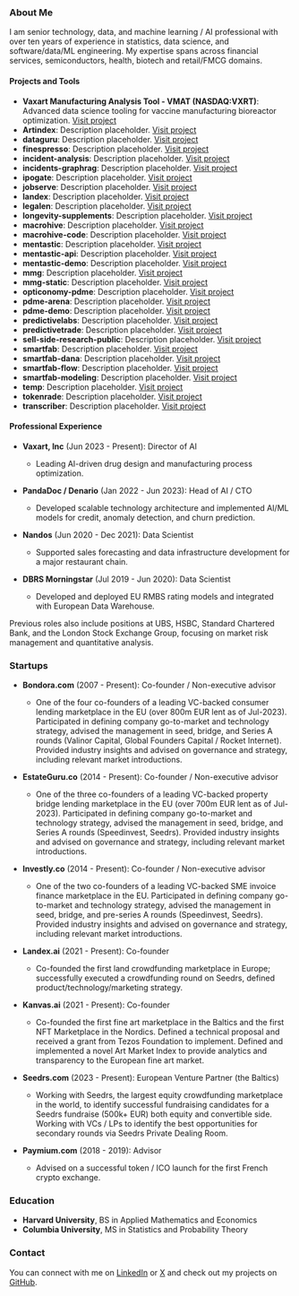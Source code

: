 
### About Me

I am senior technology, data, and machine learning / AI professional with over ten years of experience in statistics, data science, and software/data/ML engineering. My expertise spans across financial services, semiconductors, health, biotech and retail/FMCG domains.

#### Projects and Tools
- **Vaxart Manufacturing Analysis Tool - VMAT (NASDAQ:VXRT)**: Advanced data science tooling for vaccine manufacturing bioreactor optimization. [Visit project](https://vmat.predictivelabs.ai)
- **Artindex**: Description placeholder. [Visit project](#)
- **dataguru**: Description placeholder. [Visit project](#)
- **finespresso**: Description placeholder. [Visit project](#)
- **incident-analysis**: Description placeholder. [Visit project](#)
- **incidents-graphrag**: Description placeholder. [Visit project](#)
- **ipogate**: Description placeholder. [Visit project](#)
- **jobserve**: Description placeholder. [Visit project](#)
- **landex**: Description placeholder. [Visit project](#)
- **legalen**: Description placeholder. [Visit project](#)
- **longevity-supplements**: Description placeholder. [Visit project](#)
- **macrohive**: Description placeholder. [Visit project](#)
- **macrohive-code**: Description placeholder. [Visit project](#)
- **mentastic**: Description placeholder. [Visit project](#)
- **mentastic-api**: Description placeholder. [Visit project](#)
- **mentastic-demo**: Description placeholder. [Visit project](#)
- **mmg**: Description placeholder. [Visit project](#)
- **mmg-static**: Description placeholder. [Visit project](#)
- **opticonomy-pdme**: Description placeholder. [Visit project](#)
- **pdme-arena**: Description placeholder. [Visit project](#)
- **pdme-demo**: Description placeholder. [Visit project](#)
- **predictivelabs**: Description placeholder. [Visit project](#)
- **predictivetrade**: Description placeholder. [Visit project](#)
- **sell-side-research-public**: Description placeholder. [Visit project](#)
- **smartfab**: Description placeholder. [Visit project](#)
- **smartfab-dana**: Description placeholder. [Visit project](#)
- **smartfab-flow**: Description placeholder. [Visit project](#)
- **smartfab-modeling**: Description placeholder. [Visit project](#)
- **temp**: Description placeholder. [Visit project](#)
- **tokenrade**: Description placeholder. [Visit project](#)
- **transcriber**: Description placeholder. [Visit project](#)

  
#### Professional Experience

- **Vaxart, Inc** (Jun 2023 - Present): Director of AI 
  - Leading AI-driven drug design and manufacturing process optimization.

- **PandaDoc / Denario** (Jan 2022 - Jun 2023): Head of AI / CTO
  - Developed scalable technology architecture and implemented AI/ML models for credit, anomaly detection, and churn prediction.

- **Nandos** (Jun 2020 - Dec 2021): Data Scientist
  - Supported sales forecasting and data infrastructure development for a major restaurant chain.

- **DBRS Morningstar** (Jul 2019 - Jun 2020): Data Scientist
  - Developed and deployed EU RMBS rating models and integrated with European Data Warehouse.

Previous roles also include positions at UBS, HSBC, Standard Chartered Bank, and the London Stock Exchange Group, focusing on market risk management and quantitative analysis.

### Startups

- **Bondora.com** (2007 - Present): Co-founder / Non-executive advisor
  - One of the four co-founders of a leading VC-backed consumer lending marketplace in the EU (over 800m EUR lent as of Jul-2023). Participated in defining company go-to-market and technology strategy, advised the management in seed, bridge, and Series A rounds (Valinor Capital, Global Founders Capital / Rocket Internet). Provided industry insights and advised on governance and strategy, including relevant market introductions.

- **EstateGuru.co** (2014 - Present): Co-founder / Non-executive advisor
  - One of the three co-founders of a leading VC-backed property bridge lending marketplace in the EU (over 700m EUR lent as of Jul-2023). Participated in defining company go-to-market and technology strategy, advised the management in seed, bridge, and Series A rounds (Speedinvest, Seedrs). Provided industry insights and advised on governance and strategy, including relevant market introductions.

- **Investly.co** (2014 - Present): Co-founder / Non-executive advisor
  - One of the two co-founders of a leading VC-backed SME invoice finance marketplace in the EU. Participated in defining company go-to-market and technology strategy, advised the management in seed, bridge, and pre-series A rounds (Speedinvest, Seedrs). Provided industry insights and advised on governance and strategy, including relevant market introductions.

- **Landex.ai** (2021 - Present): Co-founder
  - Co-founded the first land crowdfunding marketplace in Europe; successfully executed a crowdfunding round on Seedrs, defined product/technology/marketing strategy.

- **Kanvas.ai** (2021 - Present): Co-founder
  - Co-founded the first fine art marketplace in the Baltics and the first NFT Marketplace in the Nordics. Defined a technical proposal and received a grant from Tezos Foundation to implement. Defined and implemented a novel Art Market Index to provide analytics and transparency to the European fine art market.

- **Seedrs.com** (2023 - Present): European Venture Partner (the Baltics)
  - Working with Seedrs, the largest equity crowdfunding marketplace in the world, to identify successful fundraising candidates for a Seedrs fundraise (500k+ EUR) both equity and convertible side. Working with VCs / LPs to identify the best opportunities for secondary rounds via Seedrs Private Dealing Room.

- **Paymium.com** (2018 - 2019): Advisor
  - Advised on a successful token / ICO launch for the first French crypto exchange.


### Education

- **Harvard University**, BS in Applied Mathematics and Economics
- **Columbia University**, MS in Statistics and Probability Theory

### Contact

You can connect with me on [LinkedIn](https://www.linkedin.com/in/juliankaljuvee/) or [X](https://x.com/jkaljuvee) and check out my projects on [GitHub](https://github.com/kaljuvee).
